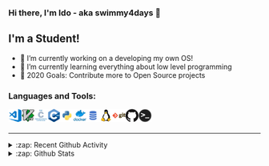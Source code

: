 ### Hi there, I'm Ido - aka swimmy4days 👋
## I'm a Student!

- 🔭 I’m currently working on a developing my own OS!
- 🌱 I’m currently learning everything about low level programming
- 🥅 2020 Goals: Contribute more to Open Source projects

### Languages and Tools:

<img align="left" alt="Visual Studio Code" width="26px" src="https://raw.githubusercontent.com/github/explore/80688e429a7d4ef2fca1e82350fe8e3517d3494d/topics/visual-studio-code/visual-studio-code.png" />
<img align="left" alt="Vim" width="26px" src="https://raw.githubusercontent.com/github/explore/361e2821e2dea67711cde99c9c40ed357061cf27/topics/vim/vim.png" />
<img align="left" alt="C" width="26px" src="https://raw.githubusercontent.com/github/explore/80688e429a7d4ef2fca1e82350fe8e3517d3494d/topics/c/c.png" />
<img align="left" alt="C++" width="26px" src="https://raw.githubusercontent.com/github/explore/80688e429a7d4ef2fca1e82350fe8e3517d3494d/topics/cpp/cpp.png" />
<img align="left" alt="Python" width="26px" src="https://raw.githubusercontent.com/github/explore/80688e429a7d4ef2fca1e82350fe8e3517d3494d/topics/python/python.png" />
<img align="left" alt="Docker" width="26px" src="https://raw.githubusercontent.com/github/explore/80688e429a7d4ef2fca1e82350fe8e3517d3494d/topics/docker/docker.png" />
<img align="left" alt="SQL" width="26px" src="https://raw.githubusercontent.com/github/explore/80688e429a7d4ef2fca1e82350fe8e3517d3494d/topics/sql/sql.png" />
<img align="left" alt="Linux" width="26px" src="https://raw.githubusercontent.com/github/explore/80688e429a7d4ef2fca1e82350fe8e3517d3494d/topics/linux/linux.png" />
<img align="left" alt="Git" width="26px" src="https://raw.githubusercontent.com/github/explore/80688e429a7d4ef2fca1e82350fe8e3517d3494d/topics/git/git.png" />
<img align="left" alt="GitHub" width="26px" src="https://raw.githubusercontent.com/github/explore/78df643247d429f6cc873026c0622819ad797942/topics/github/github.png" />
<img align="left" alt="Terminal" width="26px" src="https://raw.githubusercontent.com/github/explore/80688e429a7d4ef2fca1e82350fe8e3517d3494d/topics/terminal/terminal.png" />

<br />
<br />

---

<details>
  <summary>:zap: Recent Github Activity</summary>
  
<!--START_SECTION:activity-->
1. ❗️ Closed issue [#1](https://github.com/swimmy4days/getting-started-github-apps/issues/1) in [swimmy4days/getting-started-github-apps](https://github.com/swimmy4days/getting-started-github-apps)
2. 🗣 Commented on [#3](https://github.com/swimmy4days/intermediate-python-course/issues/3) in [swimmy4days/intermediate-python-course](https://github.com/swimmy4days/intermediate-python-course)
3. 🗣 Commented on [#2](https://github.com/swimmy4days/intermediate-python-course/issues/2) in [swimmy4days/intermediate-python-course](https://github.com/swimmy4days/intermediate-python-course)
<!--END_SECTION:activity-->

</details>
<details>
  <summary>:zap: Github Stats</summary>

  <img align="left" alt="swimmy4days's Github Stats" src="https://github-readme-stats.swimmy4days.vercel.app/api?username=swimmy4days&show_icons=true&hide_border=true&hide_title=true" />

  <img align="left" alt="swimmy4days's Most Used Languages" src="https://github-readme-stats.swimmy4days.vercel.app/api/top-langs/?username=swimmy4days" />

</details>
